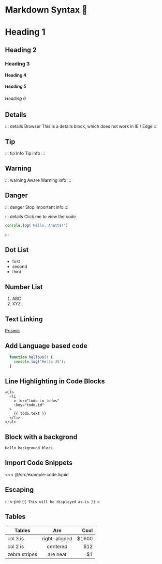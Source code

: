 # Markdown Syntax :100:
# Heading 1
## Heading 2
### Heading 3
#### Heading 4
##### Heading 5
###### Heading 6
## Details

::: details Browser
This is a details block, which does not work in IE / Edge
:::

## Tip
::: tip Info
  Tip Info
:::

## Warning
::: warning Aware
  Warning info
:::

## Danger
::: danger Stop
 important info
:::

::: details Click me to view the code
```js
console.log('Hello, Anatta!')
```
:::

## Dot List
- first
- second
- third

## Number List
1. ABC
2. XYZ

## Text Linking
[Prismic](http://localhost:8080/prismic-adaptor-integration/prismic/)

## Add Language based code
``` js
  function helloJs() {
    console.log("Hello JS");
  }
```
## Line Highlighting in Code Blocks
``` html{4}
<ul>
  <li
    v-for="todo in todos"
    :key="todo.id"
  >
    {{ todo.text }}
  </li>
</ul>
```
## Block with a backgrond
    Hello background block

## Import Code Snippets

<SourceCode>
<<< @/src/example-code.liquid
</SourceCode>

## Escaping

::: v-pre
`{{ This will be displayed as-is }}`
:::

## Tables

| Tables        | Are           | Cool  |
| ------------- |:-------------:| -----:|
| col 3 is      | right-aligned | $1600 |
| col 2 is      | centered      |   $12 |
| zebra stripes | are neat      |    $1 |

